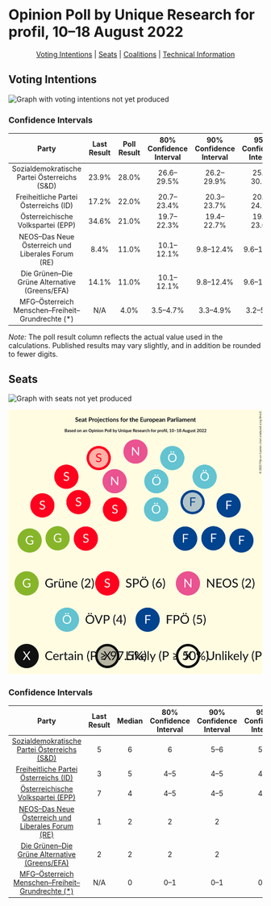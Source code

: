 # Opinion Poll by Unique Research for profil, 10–18 August 2022

<p align="center"><a href="#voting-intentions">Voting Intentions</a> | <a href="#seats">Seats</a> | <a href="#coalitions">Coalitions</a> | <a href="#technical-information">Technical Information</a></p>

## Voting Intentions

![Graph with voting intentions not yet produced](2022-08-18-UniqueResearch.png "Voting Intentions")

### Confidence Intervals

| Party | Last Result | Poll Result | 80% Confidence Interval | 90% Confidence Interval | 95% Confidence Interval | 99% Confidence Interval |
|:-----:|:-----------:|:-----------:|:-----------------------:|:-----------------------:|:-----------------------:|:-----------------------:|
| Sozialdemokratische Partei Österreichs (S&D) | 23.9% | 28.0% | 26.6–29.5% |26.2–29.9% |25.8–30.2% |25.2–30.9% |
| Freiheitliche Partei Österreichs (ID) | 17.2% | 22.0% | 20.7–23.4% |20.3–23.7% |20.0–24.1% |19.4–24.7% |
| Österreichische Volkspartei (EPP) | 34.6% | 21.0% | 19.7–22.3% |19.4–22.7% |19.1–23.0% |18.5–23.7% |
| NEOS–Das Neue Österreich und Liberales Forum (RE) | 8.4% | 11.0% | 10.1–12.1% |9.8–12.4% |9.6–12.7% |9.1–13.2% |
| Die Grünen–Die Grüne Alternative (Greens/EFA) | 14.1% | 11.0% | 10.1–12.1% |9.8–12.4% |9.6–12.7% |9.1–13.2% |
| MFG–Österreich Menschen–Freiheit–Grundrechte (*) | N/A | 4.0% | 3.5–4.7% |3.3–4.9% |3.2–5.1% |2.9–5.5% |

*Note:* The poll result column reflects the actual value used in the calculations. Published results may vary slightly, and in addition be rounded to fewer digits.

## Seats

![Graph with seats not yet produced](2022-08-18-UniqueResearch-seats.png "Seats")

![Graph with seating plan not yet produced](2022-08-18-UniqueResearch-seating-plan.png "Seating Plan")

### Confidence Intervals

| Party | Last Result | Median | 80% Confidence Interval | 90% Confidence Interval | 95% Confidence Interval | 99% Confidence Interval |
|:-----:|:-----------:|:------:|:-----------------------:|:-----------------------:|:-----------------------:|:-----------------------:|
| <a href="#sozialdemokratische-partei-österreichs-(s&d)">Sozialdemokratische Partei Österreichs (S&D)</a> | 5 | 6 | 6 |5–6 |5–7 |5–7 |
| <a href="#freiheitliche-partei-österreichs-(id)">Freiheitliche Partei Österreichs (ID)</a> | 3 | 5 | 4–5 |4–5 |4–5 |4–5 |
| <a href="#österreichische-volkspartei-(epp)">Österreichische Volkspartei (EPP)</a> | 7 | 4 | 4–5 |4–5 |4–5 |4–5 |
| <a href="#neos–das-neue-österreich-und-liberales-forum-(re)">NEOS–Das Neue Österreich und Liberales Forum (RE)</a> | 1 | 2 | 2 |2 |2 |2–3 |
| <a href="#die-grünen–die-grüne-alternative-(greens/efa)">Die Grünen–Die Grüne Alternative (Greens/EFA)</a> | 2 | 2 | 2 |2 |2 |2–3 |
| <a href="#mfg–österreich-menschen–freiheit–grundrechte-(*)">MFG–Österreich Menschen–Freiheit–Grundrechte (*)</a> | N/A | 0 | 0–1 |0–1 |0–1 |0–1 |

